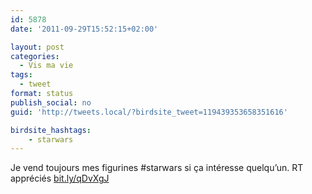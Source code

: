 ```yaml
---
id: 5878
date: '2011-09-29T15:52:15+02:00'

layout: post
categories:
  - Vis ma vie
tags:
  - tweet
format: status
publish_social: no
guid: 'http://tweets.local/?birdsite_tweet=119439353658351616'

birdsite_hashtags:
    - starwars
---
```


Je vend toujours mes figurines #starwars si ça intéresse quelqu’un. RT appréciés [bit.ly/qDvXgJ](http://bit.ly/qDvXgJ)